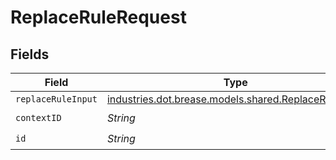 # ReplaceRuleRequest


## Fields

| Field                                                                                           | Type                                                                                            | Required                                                                                        | Description                                                                                     |
| ----------------------------------------------------------------------------------------------- | ----------------------------------------------------------------------------------------------- | ----------------------------------------------------------------------------------------------- | ----------------------------------------------------------------------------------------------- |
| `replaceRuleInput`                                                                              | [industries.dot.brease.models.shared.ReplaceRuleInput](../../models/shared/ReplaceRuleInput.md) | :heavy_minus_sign:                                                                              | N/A                                                                                             |
| `contextID`                                                                                     | *String*                                                                                        | :heavy_check_mark:                                                                              | N/A                                                                                             |
| `id`                                                                                            | *String*                                                                                        | :heavy_check_mark:                                                                              | N/A                                                                                             |